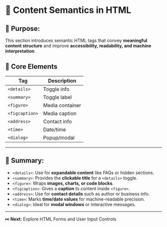 # 🧩 Content Semantics in HTML

## 🎯 Purpose:

This section introduces semantic HTML tags that convey **meaningful content structure** and improve **accessibility, readability, and machine interpretation**.

## 📑 Core Elements

| **Tag**         | **Description**     |
| --------------- | ------------------- |
| `<details>`     | Toggle info         |
| `<summary>`     | Toggle label        |
| `<figure>`      | Media container     |
| `<figcaption>`  | Media caption       |
| `<address>`     | Contact info        |
| `<time>`        | Date/time           |
| `<dialog>`      | Popup/modal         |

---

## 🔑 Summary:

- `<details>`: Use for **expandable content** like FAQs or hidden sections.
- `<summary>`: Provides the **clickable title** for a `<details>` toggle.
- `<figure>`: Wraps **images, charts, or code blocks**.
- `<figcaption>`: Gives a **caption** to content inside `<figure>`.
- `<address>`: Use for **contact details** such as author or business info.
- `<time>`: Marks **time/date values** for machine-readable precision.
- `<dialog>`: Ideal for **modal windows** or interactive messages.

---

⏭️ **Next:** Explore HTML Forms and User Input Controls
